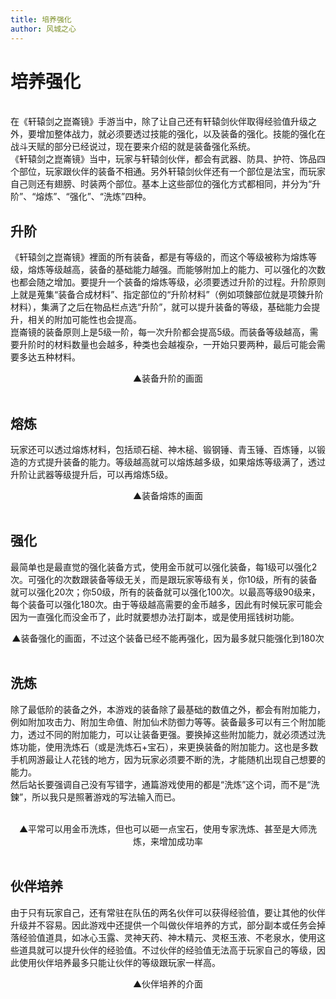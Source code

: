 ```yaml
---
title: 培养强化
author: 风城之心
---
```


# 培养强化
<br>
在《轩辕剑之崑崙镜》手游当中，除了让自己还有轩辕剑伙伴取得经验值升级之外，要增加整体战力，就必须要透过技能的强化，以及装备的强化。技能的强化在战斗天赋的部分已经说过，现在要来介绍的就是装备强化系统。<br>
《轩辕剑之崑崙镜》当中，玩家与轩辕剑伙伴，都会有武器、防具、护符、饰品四个部位，玩家跟伙伴的装备不相通。另外轩辕剑伙伴还有一个部位是法宝，而玩家自己则还有翅膀、时装两个部位。基本上这些部位的强化方式都相同，并分为“升阶”、“熔炼”、“强化”、“洗炼”四种。<br>

## 升阶
《轩辕剑之崑崙镜》裡面的所有装备，都是有等级的，而这个等级被称为熔炼等级，熔炼等级越高，装备的基础能力越强。而能够附加上的能力、可以强化的次数也都会随之增加。要提升一个装备的熔炼等级，必须要透过升阶的过程。升阶原则上就是蒐集“装备合成材料”、指定部位的“升阶材料”（例如项鍊部位就是项鍊升阶材料），集满了之后在物品栏点选“升阶”，就可以提升装备的等级，基础能力会提升，相关的附加可能性也会提高。<br>
崑崙镜的装备原则上是5级一阶，每一次升阶都会提高5级。而装备等级越高，需要升阶时的材料数量也会越多，种类也会越複杂，一开始只要两种，最后可能会需要多达五种材料。<br>

<a-image src="../../../public/img/games/mobi/klj/d001.jpg" width="100%" />
<center>▲装备升阶的画面</center>
<br>

## 熔炼
玩家还可以透过熔炼材料，包括顽石槌、神木槌、锻钢锤、青玉锤、百炼锤，以锻造的方式提升装备的能力。等级越高就可以熔炼越多级，如果熔炼等级满了，透过升阶让武器等级提升后，可以再熔炼5级。<br>
<a-image src="../../../public/img/games/mobi/klj/d002.jpg" width="100%" />
<center>▲装备熔炼的画面</center>
<br>


## 强化
最简单也是最直觉的强化装备方式，使用金币就可以强化装备，每1级可以强化2次。可强化的次数跟装备等级无关，而是跟玩家等级有关，你10级，所有的装备就可以强化20次；你50级，所有的装备就可以强化100次。以最高等级90级来，每个装备可以强化180次。由于等级越高需要的金币越多，因此有时候玩家可能会因为一直强化而没金币了，此时就要想办法打副本，或是使用摇钱树功能。
<a-image src="../../../public/img/games/mobi/klj/d003.jpg" width="100%" />
<center>▲装备强化的画面，不过这个装备已经不能再强化，因为最多就只能强化到180次</center>
<br>


## 洗炼
除了最低阶的装备之外，本游戏的装备除了最基础的数值之外，都会有附加能力，例如附加攻击力、附加生命值、附加仙术防御力等等。装备最多可以有三个附加能力，透过不同的附加能力，可以让装备更强。要换掉这些附加能力，就必须透过洗炼功能，使用洗炼石（或是洗炼石+宝石），来更换装备的附加能力。这也是多数手机网游最让人花钱的地方，因为玩家必须要不断的洗，才能随机出现自己想要的能力。<br>
然后站长要强调自己没有写错字，通篇游戏使用的都是“洗炼”这个词，而不是“洗鍊”，所以我只是照著游戏的写法输入而已。<br>
<a-image src="../../../public/img/games/mobi/klj/d004.jpg" width="100%" /><br>
<a-image src="../../../public/img/games/mobi/klj/d005.jpg" width="100%" />
<center>▲平常可以用金币洗炼，但也可以砸一点宝石，使用专家洗炼、甚至是大师洗炼，来增加成功率</center>
<br>

## 伙伴培养
由于只有玩家自己，还有常驻在队伍的两名伙伴可以获得经验值，要让其他的伙伴升级并不容易。因此游戏中还提供一个叫做伙伴培养的方式，部分副本或任务会掉落经验值道具，如冰心玉露、灵神天药、神木精元、灵枢玉液、不老泉水，使用这些道具就可以提升伙伴的经验值。不过伙伴的经验值无法高于玩家自己的等级，因此使用伙伴培养最多只能让伙伴的等级跟玩家一样高。<br>

<a-image src="../../../public/img/games/mobi/klj/d006.jpg" width="100%" />
<center>▲伙伴培养的介面</center>
<br>

